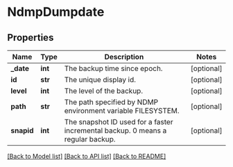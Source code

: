# NdmpDumpdate

## Properties
Name | Type | Description | Notes
------------ | ------------- | ------------- | -------------
**_date** | **int** | The backup time since epoch. | [optional] 
**id** | **str** | The unique display id. | [optional] 
**level** | **int** | The level of the backup. | [optional] 
**path** | **str** | The path specified by NDMP environment variable FILESYSTEM. | [optional] 
**snapid** | **int** | The snapshot ID used for a faster incremental backup. 0 means a regular backup. | [optional] 

[[Back to Model list]](../README.md#documentation-for-models) [[Back to API list]](../README.md#documentation-for-api-endpoints) [[Back to README]](../README.md)


